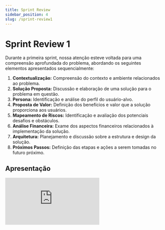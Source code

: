 ```yaml
---
title: Sprint Review
sidebar_position: 4
slug: /sprint-review1
---
```


# Sprint Review 1

Durante a primeira sprint, nossa atenção esteve voltada para uma compreensão aprofundada do problema, abordando os seguintes elementos apresentados sequencialmente:

1. **Contextualização:** Compreensão do contexto e ambiente relacionados ao problema.
2. **Solução Proposta:** Discussão e elaboração de uma solução para o problema em questão.
3. **Persona:** Identificação e análise do perfil do usuário-alvo.
4. **Proposta de Valor:** Definição dos benefícios e valor que a solução proporciona aos usuários.
5. **Mapeamento de Riscos:** Identificação e avaliação dos potenciais desafios e obstáculos.
6. **Análise Financeira:** Exame dos aspectos financeiros relacionados à implementação da solução.
7. **Arquitetura:** Planejamento e discussão sobre a estrutura e design da solução.
8. **Próximos Passos:** Definição das etapas e ações a serem tomadas no futuro próximo.

## Apresentação

<iframe style={{ display: 'block', margin: 'auto', width: '100%', height: '50vh', }} src="https://slides.com/pabloviana/deck-b60713/embed" frameborder="0" allowFullScreen> </iframe>
